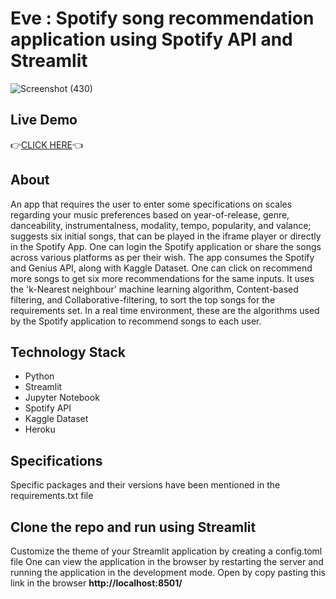 # Eve : Spotify song recommendation application using Spotify API and Streamlit
![Screenshot (430)](https://user-images.githubusercontent.com/95530591/170839553-802ee7b2-7fae-4f18-96f6-fe4fef714151.png)
## Live Demo
👉[CLICK HERE](https://evetunes.streamlit.app/)👈
## About
An app that requires the user to enter some specifications on scales regarding your music preferences based on year-of-release, genre, danceability, instrumentalness, modality, tempo, popularity, and valance; suggests six initial songs, that can be played in the iframe player or directly in the Spotify App. One can login the Spotify application or share the songs across various platforms as per their wish. The app consumes the Spotify and Genius API, along with Kaggle Dataset. One can click on recommend more songs to get six more recommendations for the same inputs. It uses the 'k-Nearest neighbour' machine learning algorithm, Content-based filtering, and Collaborative-filtering, to sort the top songs for the requirements set. In a real time environment, these are the algorithms used by the Spotify application to recommend songs to each user.
## Technology Stack
- Python
- Streamlit
- Jupyter Notebook
- Spotify API
- Kaggle Dataset
- Heroku
## Specifications
Specific packages and their versions have been mentioned in the requirements.txt file
## Clone the repo and run using Streamlit
Customize the theme of your Streamlit application by creating a config.toml file
One can view the application in the browser by restarting the server and running the application in the development mode. Open by copy pasting this link in the browser **http://localhost:8501/**

